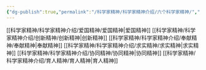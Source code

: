```yaml
---
{"dg-publish":true,"permalink":"/科学家精神/科学家精神介绍/六个科学家精神/","dgPassFrontmatter":true,"noteIcon":"","created":"2024-06-12T09:49:51.494+08:00","updated":"2024-06-15T00:54:56.942+08:00"}
---
```



[[科学家精神/科学家精神介绍/爱国精神/爱国精神\|爱国精神]]
[[科学家精神/科学家精神介绍/创新精神/创新精神\|创新精神]]
[[科学家精神/科学家精神介绍/奉献精神/奉献精神\|奉献精神]]
[[科学家精神/科学家精神介绍/求实精神/求实精神\|求实精神]]
[[科学家精神/科学家精神介绍/协同精神/协同精神\|协同精神]]
[[科学家精神/科学家精神介绍/育人精神/育人精神\|育人精神]]
